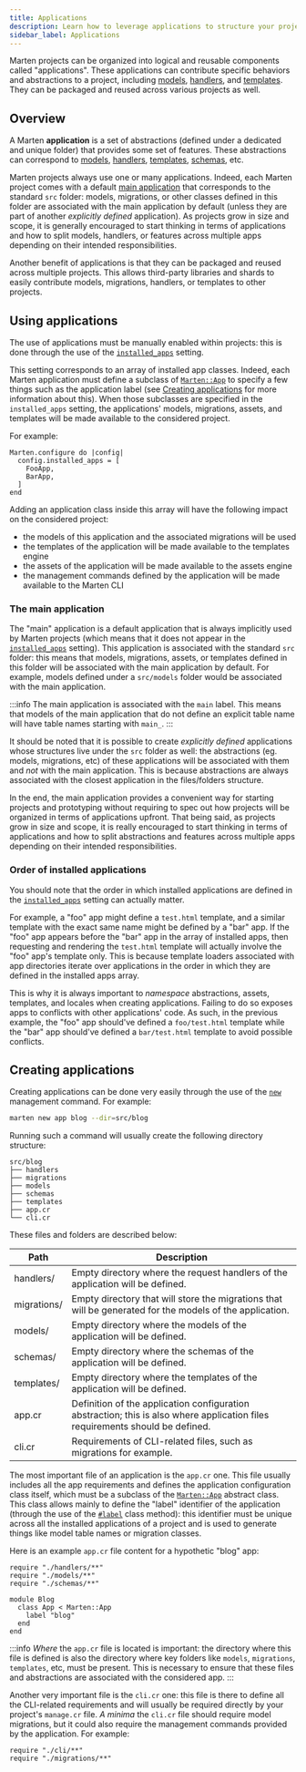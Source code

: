 ```yaml
---
title: Applications
description: Learn how to leverage applications to structure your projects.
sidebar_label: Applications
---
```


Marten projects can be organized into logical and reusable components called "applications". These applications can contribute specific behaviors and abstractions to a project, including [models](../models-and-databases.mdx), [handlers](../handlers-and-http.mdx), and [templates](../templates.mdx). They can be packaged and reused across various projects as well.

## Overview

A Marten **application** is a set of abstractions (defined under a dedicated and unique folder) that provides some set of features. These abstractions can correspond to [models](../models-and-databases.mdx), [handlers](../handlers-and-http.mdx), [templates](../templates.mdx), [schemas](../schemas.mdx), etc.

Marten projects always use one or many applications. Indeed, each Marten project comes with a default [main application](#the-main-application) that corresponds to the standard `src` folder: models, migrations, or other classes defined in this folder are associated with the main application by default (unless they are part of another _explicitly defined_ application). As projects grow in size and scope, it is generally encouraged to start thinking in terms of applications and how to split models, handlers, or features across multiple apps depending on their intended responsibilities.

Another benefit of applications is that they can be packaged and reused across multiple projects. This allows third-party libraries and shards to easily contribute models, migrations, handlers, or templates to other projects.

## Using applications

The use of applications must be manually enabled within projects: this is done through the use of the [`installed_apps`](./reference/settings.md#installed_apps) setting.

This setting corresponds to an array of installed app classes. Indeed, each Marten application must define a subclass of [`Marten::App`](pathname:///api/0.3/Marten/App.html) to specify a few things such as the application label (see [Creating applications](#creating-applications) for more information about this). When those subclasses are specified in the `installed_apps` setting, the applications' models, migrations, assets, and templates will be made available to the considered project.

For example:

```crystal
Marten.configure do |config|
  config.installed_apps = [
    FooApp,
    BarApp,
  ]
end
```

Adding an application class inside this array will have the following impact on the considered project:

* the models of this application and the associated migrations will be used
* the templates of the application will be made available to the templates engine
* the assets of the application will be made available to the assets engine
* the management commands defined by the application will be made available to the Marten CLI

### The main application

The "main" application is a default application that is always implicitly used by Marten projects (which means that it does not appear in the [`installed_apps`](./reference/settings.md#installed_apps) setting). This application is associated with the standard `src` folder: this means that models, migrations, assets, or templates defined in this folder will be associated with the main application by default. For example, models defined under a `src/models` folder would be associated with the main application.

:::info
The main application is associated with the `main` label. This means that models of the main application that do not define an explicit table name will have table names starting with `main_`.
:::

It should be noted that it is possible to create _explicitly defined_ applications whose structures live under the `src` folder as well: the abstractions (eg. models, migrations, etc) of these applications will be associated with them and _not_ with the main application. This is because abstractions are always associated with the closest application in the files/folders structure.

In the end, the main application provides a convenient way for starting projects and prototyping without requiring to spec out how projects will be organized in terms of applications upfront. That being said, as projects grow in size and scope, it is really encouraged to start thinking in terms of applications and how to split abstractions and features across multiple apps depending on their intended responsibilities.

### Order of installed applications

You should note that the order in which installed applications are defined in the [`installed_apps`](./reference/settings.md#installed_apps) setting can actually matter.

For example, a "foo" app might define a `test.html` template, and a similar template with the exact same name might be defined by a "bar" app. If the "foo" app appears before the "bar" app in the array of installed apps, then requesting and rendering the `test.html` template will actually involve the "foo" app's template only. This is because template loaders associated with app directories iterate over applications in the order in which they are defined in the installed apps array.

This is why it is always important to _namespace_ abstractions, assets, templates, and locales when creating applications. Failing to do so exposes apps to conflicts with other applications' code. As such, in the previous example, the "foo" app should've defined a `foo/test.html` template while the "bar" app should've defined a `bar/test.html` template to avoid possible conflicts.

## Creating applications

Creating applications can be done very easily through the use of the [`new`](./reference/management-commands.md#new) management command. For example:

```bash
marten new app blog --dir=src/blog
```

Running such a command will usually create the following directory structure:

```
src/blog
├── handlers
├── migrations
├── models
├── schemas
├── templates
├── app.cr
└── cli.cr
```

These files and folders are described below:

| Path | Description |
| ----------- | ----------- |
| handlers/ | Empty directory where the request handlers of the application will be defined. |
| migrations/ | Empty directory that will store the migrations that will be generated for the models of the application. |
| models/ | Empty directory where the models of the application will be defined. |
| schemas/ | Empty directory where the schemas of the application will be defined. |
| templates/ | Empty directory where the templates of the application will be defined. |
| app.cr | Definition of the application configuration abstraction; this is also where application files requirements should be defined. |
| cli.cr | Requirements of CLI-related files, such as migrations for example. |

The most important file of an application is the `app.cr` one. This file usually includes all the app requirements and defines the application configuration class itself, which must be a subclass of the [`Marten::App`](pathname:///api/0.3/Marten/App.html) abstract class. This class allows mainly to define the "label" identifier of the application (through the use of the [`#label`](pathname:///api/0.3/Marten/Apps/Config.html#label(label%3AString|Symbol)-class-method) class method): this identifier must be unique across all the installed applications of a project and is used to generate things like model table names or migration classes.

Here is an example `app.cr` file content for a hypothetic "blog" app:

```crystal
require "./handlers/**"
require "./models/**"
require "./schemas/**"

module Blog
  class App < Marten::App
    label "blog"
  end
end
```

:::info
_Where_ the `app.cr` file is located is important: the directory where this file is defined is also the directory where key folders like `models`, `migrations`, `templates`, etc, must be present. This is necessary to ensure that these files and abstractions are associated with the considered app.
:::

Another very important file is the `cli.cr` one: this file is there to define all the CLI-related requirements and will usually be required directly by your project's `manage.cr` file. _A minima_ the `cli.cr` file should require model migrations, but it could also require the management commands provided by the application. For example:

```crystal
require "./cli/**"
require "./migrations/**"
```
